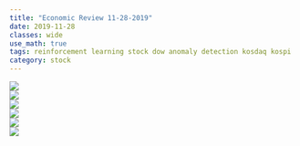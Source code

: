 ```yaml
---
title: "Economic Review 11-28-2019"
date: 2019-11-28
classes: wide
use_math: true
tags: reinforcement learning stock dow anomaly detection kosdaq kospi
category: stock
---
```


![](../../pictures/stock_analysis/20191128_kospi_total.png)  
![](../../pictures/stock_analysis/20191128_ko_kospi_index.png)  
![](../../pictures/stock_analysis/20191128_dji_total.png)  
![](../../pictures/stock_analysis/20191128_ko_dji_index.png)  
![](../../pictures/stock_analysis/20191128_dji_energy.png)   
![](../../pictures/stock_analysis/20191128_kodex200_energy.png)  
